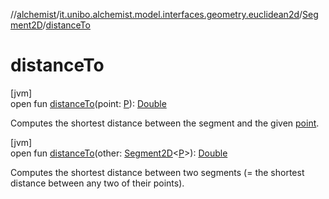 //[alchemist](../../../index.md)/[it.unibo.alchemist.model.interfaces.geometry.euclidean2d](../index.md)/[Segment2D](index.md)/[distanceTo](distance-to.md)

# distanceTo

[jvm]\
open fun [distanceTo](distance-to.md)(point: [P](index.md)): [Double](https://kotlinlang.org/api/latest/jvm/stdlib/kotlin/-double/index.html)

Computes the shortest distance between the segment and the given [point](distance-to.md).

[jvm]\
open fun [distanceTo](distance-to.md)(other: [Segment2D](index.md)<[P](index.md)>): [Double](https://kotlinlang.org/api/latest/jvm/stdlib/kotlin/-double/index.html)

Computes the shortest distance between two segments (= the shortest distance between any two of their points).
